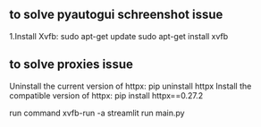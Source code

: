 ## to solve pyautogui schreenshot issue 
1.Install Xvfb:
sudo apt-get update
sudo apt-get install xvfb

## to solve proxies issue 
Uninstall the current version of httpx:
pip uninstall httpx
Install the compatible version of httpx:
pip install httpx==0.27.2

run command 
xvfb-run -a streamlit run main.py